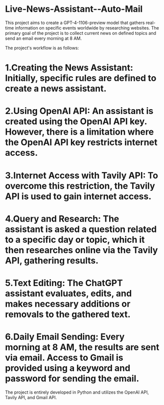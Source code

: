 # Live-News-Assistant--Auto-Mail
This project aims to create a GPT-4-1106-preview model that gathers real-time information on specific events worldwide by researching websites. The primary goal of the project is to collect current news on defined topics and send an email every morning at 8 AM.


The project's workflow is as follows:

# 1.Creating the News Assistant: Initially, specific rules are defined to create a news assistant.

# 2.Using OpenAI API: An assistant is created using the OpenAI API key. However, there is a limitation where the OpenAI API key restricts internet access.

# 3.Internet Access with Tavily API: To overcome this restriction, the Tavily API is used to gain internet access.

# 4.Query and Research: The assistant is asked a question related to a specific day or topic, which it then researches online via the Tavily API, gathering results.

# 5.Text Editing: The ChatGPT assistant evaluates, edits, and makes necessary additions or removals to the gathered text.

# 6.Daily Email Sending: Every morning at 8 AM, the results are sent via email. Access to Gmail is provided using a keyword and password for sending the email.

The project is entirely developed in Python and utilizes the OpenAI API, Tavily API, and Gmail API.
